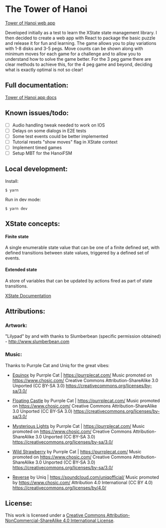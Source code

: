 
# The Tower of Hanoi
[Tower of Hanoi web app](https://towerofhanoi.app)

Developed initially as a test to learn the XState state management library. I then decided to create a web app with React to package the basic puzzle and release it for fun and learning. The game allows you to play variations with 1-8 disks and 3-5 pegs. Move counts can be shown along with minimum moves for each game for a challenge and to allow you to understand how to solve the game better. For the 3 peg game there are clear methods to achieve this, for the 4 peg game and beyond, deciding what is exactly optimal is not so clear!


## Full documentation:
[Tower of Hanoi app docs](https://app.gitbook.com/@jphildev/s/towerofhanoi/)


## Known issues/todo:
- [ ] Audio handling tweak needed to work on IOS
- [ ] Delays on some dialogs in E2E tests
- [ ] Some test events could be better implemented
- [ ] Tutorial resets "show moves" flag in XState context
- [ ] Implement timed games
- [ ] Setup MBT for the HanoiFSM

## Local development:

Install:
```
$ yarn
```

Run in dev mode:
```
$ yarn dev
```

## XState concepts:
#### Finite state
A single enumerable state value that can be one of a finite defined set, with defined transitions between state values, triggered by a defined set of events.

#### Extended state
A store of variables that can be updated by actions fired as part of state transitions. 

[XState Documentation](https://xstate.js.org/docs/)


## Attributions:

### Artwork:

"Lilypad" by and with thanks to Slumberbean (specific permission obtained) - http://www.slumberbean.com

### Music:

Thanks to Purrple Cat and Uniq for the great vibes:

- [Equinox](https://purrplecat.com/) by Purrple Cat | https://purrplecat.com/
Music promoted on https://www.chosic.com/
Creative Commons Attribution-ShareAlike 3.0 Unported (CC BY-SA 3.0)
https://creativecommons.org/licenses/by-sa/3.0/

- [Floating Castle](https://purrplecat.com/) by Purrple Cat | https://purrplecat.com/
Music promoted on https://www.chosic.com/
Creative Commons Attribution-ShareAlike 3.0 Unported (CC BY-SA 3.0)
https://creativecommons.org/licenses/by-sa/3.0/

- [Mysterious Lights](https://purrplecat.com/) by Purrple Cat | https://purrplecat.com/
Music promoted on https://www.chosic.com/
Creative Commons Attribution-ShareAlike 3.0 Unported (CC BY-SA 3.0)
https://creativecommons.org/licenses/by-sa/3.0/

- [Wild Strawberry](https://purrplecat.com/) by Purrple Cat | https://purrplecat.com/
Music promoted on https://www.chosic.com/
Creative Commons Attribution-ShareAlike 3.0 Unported (CC BY-SA 3.0)
https://creativecommons.org/licenses/by-sa/3.0/

- [Reverse](https://soundcloud.com/uniqofficial/) by Uniq | https://soundcloud.com/uniqofficial/
Music promoted by https://www.chosic.com/
Attribution 4.0 International (CC BY 4.0)
https://creativecommons.org/licenses/by/4.0/


## License:

This work is licensed under a <a rel="license" href="http://creativecommons.org/licenses/by-nc-sa/4.0/">Creative Commons Attribution-NonCommercial-ShareAlike 4.0 International License</a>.
